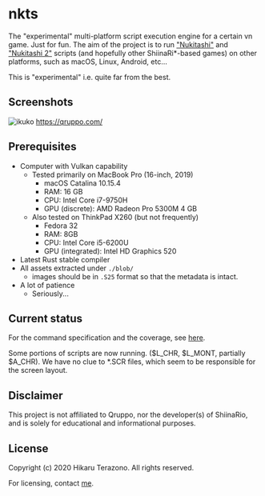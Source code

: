# nkts

The "experimental" multi-platform script execution engine for a certain vn game. Just for fun.
The aim of the project is to run ["Nukitashi"](https://qruppo.com/products/nukitashi/) and 
["Nukitashi 2"](https://qruppo.com/products/nukitashi2/) scripts (and hopefully other ShiinaRi*-based
games) on other platforms, such as macOS, Linux, Android, etc...

This is "experimental" i.e. quite far from the best.

## Screenshots

![ikuko](assets/screenshot_ikuko.png)
https://qruppo.com/

## Prerequisites

* Computer with Vulkan capability
    * Tested primarily on MacBook Pro (16-inch, 2019)
        * macOS Catalina 10.15.4
        * RAM: 16 GB
        * CPU: Intel Core i7-9750H
        * GPU (discrete): AMD Radeon Pro 5300M 4 GB
    * Also tested on ThinkPad X260 (but not frequently)
        * Fedora 32
        * RAM: 8GB
        * CPU: Intel Core i5-6200U
        * GPU (integrated): Intel HD Graphics 520
* Latest Rust stable compiler
* All assets extracted under `./blob/`
    * images should be in `.S25` format so that the metadata is intact.
* A lot of patience
    * Seriously...

## Current status

For the command specification and the coverage, see [here](COMMANDS.md).

Some portions of scripts are now running. ($L_CHR, $L_MONT, partially $A_CHR).
We have no clue to *.SCR files, which seem to be responsible for the screen layout.

## Disclaimer

This project is not affiliated to Qruppo, nor the developer(s) of ShiinaRio,
and is solely for educational and informational purposes.

## License

Copyright (c) 2020 Hikaru Terazono. All rights reserved.

For licensing, contact [me](mailto:3c1u@vulpesgames.tokyo).

